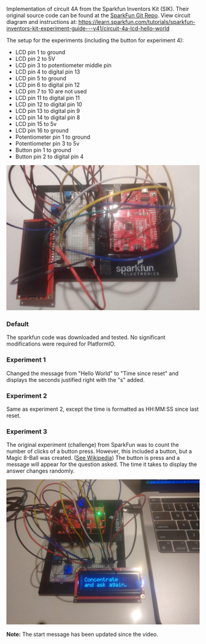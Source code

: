 Implementation of circuit 4A from the Sparkfun Inventors Kit (SIK). Their original source code can be found at the [SparkFun Git Repo](https://github.com/sparkfun/SIK-Guide-Code/tree/master/SIK_Circuit_4A-LCDHelloWorld).
View circuit diagram and instructions at: https://learn.sparkfun.com/tutorials/sparkfun-inventors-kit-experiment-guide---v41/circuit-4a-lcd-hello-world

The setup for the experiments (including the button for experiment 4):
* LCD pin 1 to ground
* LCD pin 2 to 5V 
* LCD pin 3 to potentiometer middle pin
* LCD pin 4 to digital pin 13 
* LCD pin 5 to ground
* LCD pin 6 to digital pin 12
* LCD pin 7 to 10 are not used
* LCD pin 11 to digital pin 11
* LCD pin 12 to digital pin 10
* LCD pin 13 to digital pin 9
* LCD pin 14 to digital pin 8
* LCD pin 15 to 5v
* LCD pin 16 to ground
* Potentiometer pin 1 to ground
* Potentiometer pin 3 to 5v
* Button pin 1 to ground
* Button pin 2 to digital pin 4

![Wiring Photo][1]

[1]: doc/4A_Wiring.jpg "4A Circuit Wiring"

### Default
The sparkfun code was downloaded and tested. No significant modifications were required for PlatformIO.

### Experiment 1
Changed the message from "Hello World" to "Time since reset" and displays the seconds justified right with the "s" added.

### Experiment 2
Same as experiment 2, except the time is formatted as HH:MM:SS since last reset.

### Experiment 3
The original experiment (challenge) from SparkFun was to count the number of clicks of a button press. However, this included a button, but a Magic 8-Ball was created. ([See Wikipedia](https://en.wikipedia.org/wiki/Magic_8-Ball)) The button is press and a message will appear for the question asked. The time it takes to display the answer changes randomly.

[![LCD Experiments](doc/4A_VideoIntro.jpg)](https://youtu.be/WbInT9jD-AA "4A LCD Experiments Video")

**Note:** The start message has been updated since the video.